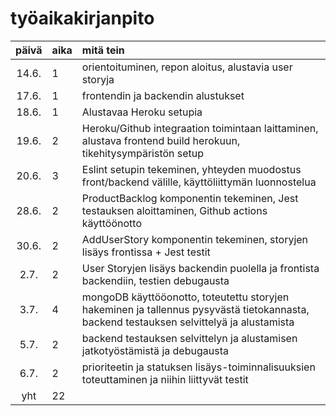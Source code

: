 # työaikakirjanpito

| päivä | aika | mitä tein  |
| :----:|:-----| :-----|
| 14.6. | 1    | orientoituminen, repon aloitus, alustavia user storyja |
| 17.6. | 1    | frontendin ja backendin alustukset |
| 18.6. | 1    | Alustavaa Heroku setupia |
| 19.6. | 2    | Heroku/Github integraation toimintaan laittaminen, alustava frontend build herokuun, tikehitysympäristön setup |
| 20.6. | 3    | Eslint setupin tekeminen, yhteyden muodostus front/backend välille, käyttöliittymän luonnostelua |
| 28.6. | 2    | ProductBacklog komponentin tekeminen, Jest testauksen aloittaminen, Github actions käyttöönotto |
| 30.6. | 2    | AddUserStory komponentin tekeminen, storyjen lisäys frontissa + Jest testit |
| 2.7. | 2    | User Storyjen lisäys backendin puolella ja frontista backendiin, testien debugausta |
| 3.7. | 4    | mongoDB käyttööonotto, toteutettu storyjen hakeminen ja tallennus pysyvästä tietokannasta, backend testauksen selvittelyä ja alustamista |
| 5.7. | 2    | backend testauksen selvittelyn ja alustamisen jatkotyöstämistä ja debugausta |
| 6.7. | 2    | prioriteetin ja statuksen lisäys-toiminnalisuuksien toteuttaminen ja niihin liittyvät testit |
| yht   | 22   | | 